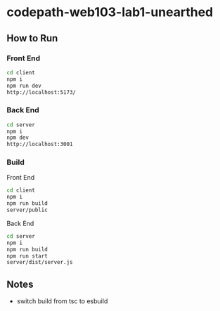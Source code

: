 # codepath-web103-lab1-unearthed

## How to Run

### Front End

```bash
cd client
npm i
npm run dev
http://localhost:5173/
```

### Back End

```bash
cd server
npm i
npm dev
http://localhost:3001
```

### Build

Front End

```bash
cd client
npm i
npm run build
server/public
```

Back End

```bash
cd server
npm i
npm run build
npm run start
server/dist/server.js
```

## Notes

- switch build from tsc to esbuild

